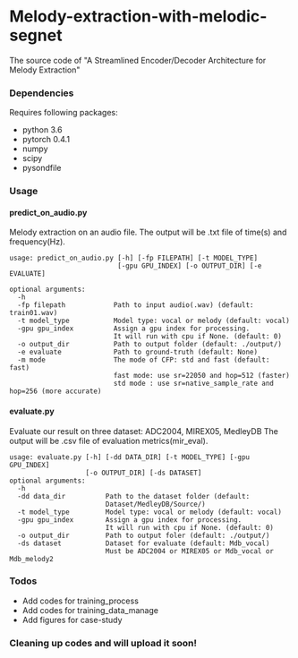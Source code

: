# Melody-extraction-with-melodic-segnet

The source code of "A Streamlined Encoder/Decoder Architecture for Melody Extraction"

### Dependencies

Requires following packages:

- python 3.6
- pytorch 0.4.1
- numpy
- scipy
- pysondfile

### Usage
#### predict_on_audio.py
Melody extraction on an audio file.
The output will be .txt file of time(s) and frequency(Hz).
```
usage: predict_on_audio.py [-h] [-fp FILEPATH] [-t MODEL_TYPE]
                           [-gpu GPU_INDEX] [-o OUTPUT_DIR] [-e EVALUATE]

optional arguments:
  -h
  -fp filepath            Path to input audio(.wav) (default: train01.wav)
  -t model_type           Model type: vocal or melody (default: vocal)
  -gpu gpu_index          Assign a gpu index for processing.
                          It will run with cpu if None. (default: 0)
  -o output_dir           Path to output folder (default: ./output/)
  -e evaluate             Path to ground-truth (default: None)
  -m mode                 The mode of CFP: std and fast (default: fast)
                          fast mode: use sr=22050 and hop=512 (faster)
                          std mode : use sr=native_sample_rate and hop=256 (more accurate)
```
#### evaluate.py
Evaluate our result on three dataset: ADC2004, MIREX05, MedleyDB
The output will be .csv file of evaluation metrics(mir_eval).
```
usage: evaluate.py [-h] [-dd DATA_DIR] [-t MODEL_TYPE] [-gpu GPU_INDEX]
                   [-o OUTPUT_DIR] [-ds DATASET]
optional arguments:
  -h
  -dd data_dir          Path to the dataset folder (default:
                        Dataset/MedleyDB/Source/)
  -t model_type         Model type: vocal or melody (default: vocal)
  -gpu gpu_index        Assign a gpu index for processing.
                        It will run with cpu if None. (default: 0)
  -o output_dir         Path to output foler (default: ./output/)
  -ds dataset           Dataset for evaluate (default: Mdb_vocal)
                        Must be ADC2004 or MIREX05 or Mdb_vocal or Mdb_melody2 
```

### Todos

 - Add codes for training_process
 - Add codes for training_data_manage
 - Add figures for case-study

### Cleaning up codes and will upload it soon!
